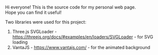 Hi everyone! This is the source code for my personal web page. <br>
Hope you can find it useful!<br>

Two libraries were used for this project:<br>
1. Three.js SVGLoader - https://threejs.org/docs/#examples/en/loaders/SVGLoader - for SVG loading<br>  
2. VantaJS - https://www.vantajs.com/ - for the animated background
